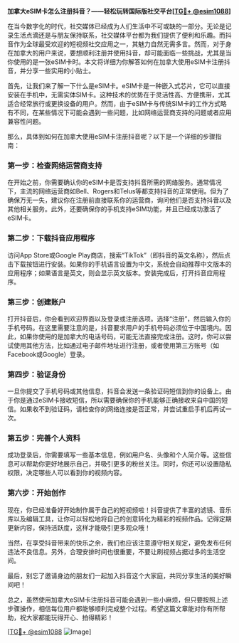 **加拿大eSIM卡怎么注册抖音？——轻松玩转国际版社交平台[[TG💪+ @esim1088](https://t.me/s/esim1088)]**

在当今数字化的时代，社交媒体已经成为人们生活中不可或缺的一部分。无论是记录生活点滴还是与朋友保持联系，社交媒体平台都为我们提供了便利和乐趣。而抖音作为全球最受欢迎的短视频社交应用之一，其魅力自然无需多言。然而，对于身在加拿大的用户来说，要想顺利注册并使用抖音，却可能面临一些挑战，尤其是当你使用的是一张eSIM卡时。本文将详细为你解答如何在加拿大使用eSIM卡注册抖音，并分享一些实用的小贴士。

首先，让我们来了解一下什么是eSIM卡。eSIM卡是一种嵌入式芯片，它可以直接安装在手机中，无需实体SIM卡。这种技术的优势在于灵活性高、方便携带，尤其适合经常旅行或更换设备的用户。然而，由于eSIM卡与传统SIM卡的工作方式略有不同，在某些情况下可能会遇到一些问题，比如网络运营商支持的问题或者应用兼容性问题。

那么，具体到如何在加拿大使用eSIM卡注册抖音呢？以下是一个详细的步骤指南：

### 第一步：检查网络运营商支持

在开始之前，你需要确认你的eSIM卡是否支持抖音所需的网络服务。通常情况下，主流的网络运营商如Bell、Rogers和Telus等都支持抖音的正常使用。但为了确保万无一失，建议你在注册前直接联系你的运营商，询问他们是否支持抖音以及其他相关服务。此外，还要确保你的手机支持eSIM功能，并且已经成功激活了eSIM卡。

### 第二步：下载抖音应用程序

访问App Store或Google Play商店，搜索“TikTok”（即抖音的英文名称），然后点击下载按钮进行安装。如果你的手机语言设置为中文，系统会自动推荐中文版本的应用程序；如果语言是英文，则会显示英文版本。安装完成后，打开抖音应用程序。

### 第三步：创建账户

打开抖音后，你会看到欢迎界面以及登录或注册选项。选择“注册”，然后输入你的手机号码。在这里需要注意的是，抖音要求用户的手机号码必须位于中国境内。因此，如果你使用的是加拿大的电话号码，可能无法直接完成注册。这时，你可以尝试使用其他方法，比如通过电子邮件地址进行注册，或者使用第三方账号（如Facebook或Google）登录。

### 第四步：验证身份

一旦你提交了手机号码或其他信息，抖音会发送一条验证码短信到你的设备上。由于你是通过eSIM卡接收短信，所以需要确保你的手机能够正确接收来自中国的短信。如果收不到验证码，请检查你的网络连接是否正常，并尝试重启手机后再试一次。

### 第五步：完善个人资料

成功登录后，你需要填写一些基本信息，例如用户名、头像和个人简介等。这些信息可以帮助你更好地展示自己，并吸引更多的粉丝关注。同时，你还可以设置隐私权限，决定哪些人可以看到你的视频内容。

### 第六步：开始创作

现在，你已经准备好开始制作属于自己的短视频啦！抖音提供了丰富的滤镜、音乐库以及编辑工具，让你可以轻松地将自己的创意转化为精彩的视频作品。记得定期更新内容，保持活跃度，这样才能吸引更多观众哦！

当然，在享受抖音带来的快乐之余，我们也应该注意遵守相关规定，避免发布任何违法不良信息。另外，合理安排时间也很重要，不要让刷视频占据过多的生活空间。

最后，别忘了邀请身边的朋友们一起加入抖音这个大家庭，共同分享生活的美好瞬间吧！

总之，虽然使用加拿大eSIM卡注册抖音可能会遇到一些小麻烦，但只要按照上述步骤操作，相信每位用户都能够顺利完成整个过程。希望这篇文章能对你有所帮助，祝大家都能玩得开心、拍得精彩！

[[TG💪+ @esim1088](https://t.me/s/esim1088) ![Image](https://i.postimg.cc/4NQfJmqS/Snipaste-2025-05-13-00-14-12.png)]